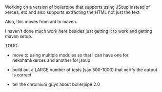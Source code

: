 Working on a version of boilerpipe that supports using JSoup instead of xerces,
etc and also supports extracting the HTML not just the text.

Also, this moves from ant to maven.

I haven't done much work here besides just getting it to work and getting
maven setup.

TODO:

 - move to using multiple modules so that I can have one for nekohtml/xerces
   and another for jsoup

 - build out a LARGE number of tests (say 500-1000) that verify the output is correct

 - tell the chromium guys about boilerpipe 2.0